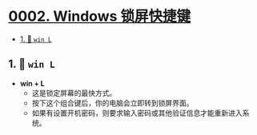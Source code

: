 # [0002. Windows 锁屏快捷键](https://github.com/Tdahuyou/pc/tree/main/0002.%20Windows%20%E9%94%81%E5%B1%8F%E5%BF%AB%E6%8D%B7%E9%94%AE)

<!-- region:toc -->
- [1. 📒 `win L`](#1--win-l)
<!-- endregion:toc -->


## 1. 📒 `win L`

- **win + L**
  - 这是锁定屏幕的最快方式。
  - 按下这个组合键后，你的电脑会立即转到锁屏界面。
  - 如果有设置开机密码，则要求输入密码或其他验证信息才能重新进入系统。

